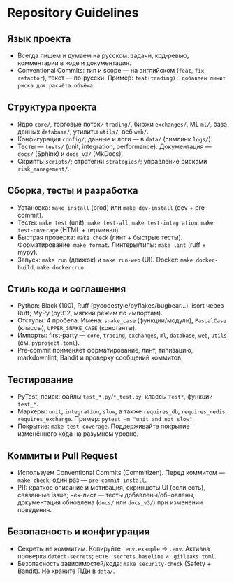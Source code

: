 # Repository Guidelines

## Язык проекта
- Всегда пишем и думаем на русском: задачи, код‑ревью, комментарии в коде и документация.
- Conventional Commits: тип и scope — на английском (`feat`, `fix`, `refactor`), текст — по‑русски.
  Пример: `feat(trading): добавлен лимит риска для расчёта объёма`.

## Структура проекта
- Ядро `core/`, торговые потоки `trading/`, биржи `exchanges/`, ML `ml/`, база данных `database/`, утилиты `utils/`, веб `web/`.
- Конфигурация `config/`; данные и логи — в `data/` (симлинк `logs/`).
- Тесты — `tests/` (unit, integration, performance). Документация — `docs/` (Sphinx) и `docs_v3/` (MkDocs).
- Скрипты `scripts/`; стратегии `strategies/`; управление рисками `risk_management/`.

## Сборка, тесты и разработка
- Установка: `make install` (prod) или `make dev-install` (dev + pre-commit).
- Тесты: `make test` (unit), `make test-all`, `make test-integration`, `make test-coverage` (HTML + терминал).
- Быстрая проверка: `make check` (линт + быстрые тесты). Форматирование: `make format`. Линтеры/типы: `make lint` (ruff + mypy).
- Запуск: `make run` (движок) и `make run-web` (UI). Docker: `make docker-build`, `make docker-run`.

## Стиль кода и соглашения
- Python: Black (100), Ruff (pycodestyle/pyflakes/bugbear…), isort через Ruff; MyPy (py312, мягкий режим по импортам).
- Отступы: 4 пробела. Имена: `snake_case` (функции/модули), `PascalCase` (классы), `UPPER_SNAKE_CASE` (константы).
- Импорты: first‑party — `core`, `trading`, `exchanges`, `ml`, `database`, `web`, `utils` (см. `pyproject.toml`).
- Pre‑commit применяет форматирование, линт, типизацию, markdownlint, Bandit и проверку сообщений коммитов.

## Тестирование
- PyTest; поиск: файлы `test_*.py`/`*_test.py`, классы `Test*`, функции `test_*`.
- Маркеры: `unit`, `integration`, `slow`, а также `requires_db`, `requires_redis`, `requires_exchange`.
  Пример: `pytest -m "unit and not slow"`.
- Покрытие: `make test-coverage`. Поддерживайте покрытие изменённого кода на разумном уровне.

## Коммиты и Pull Request
- Используем Conventional Commits (Commitizen). Перед коммитом — `make check`; один раз — `pre-commit install`.
- PR: краткое описание и мотивация, скриншоты UI (если есть), связанные issue; чек‑лист — тесты добавлены/обновлены, документация обновлена (`docs/` или `docs_v3/`) при изменении поведения.

## Безопасность и конфигурация
- Секреты не коммитим. Копируйте `.env.example` → `.env`. Активна проверка `detect-secrets`; есть `.secrets.baseline` и `.gitleaks.toml`.
- Безопасность зависимостей/кода: `make security-check` (Safety + Bandit). Не храните ПДн в `data/`.
